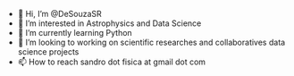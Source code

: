 - 👋 Hi, I’m @DeSouzaSR
- 👀 I’m interested in Astrophysics and Data Science 
- 🌱 I’m currently learning Python 
- 💞️ I’m looking to working on scientific researches and collaboratives data science projects
- 📫 How to reach sandro dot fisica at gmail dot com

<!---
DeSouzaSR/DeSouzaSR is a ✨ special ✨ repository because its `README.md` (this file) appears on your GitHub profile.
You can click the Preview link to take a look at your changes.
--->
